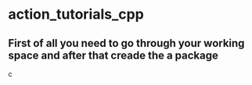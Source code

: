 # action_tutorials_cpp

## First of all you need to go through your working space and after that creade the a package

c
